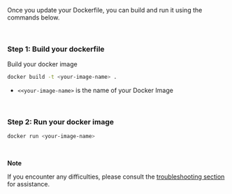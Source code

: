 Once you update your Dockerfile, you can build and run it using the commands below.

&nbsp;

### Step 1: Build your dockerfile

Build your docker image

```bash
docker build -t <your-image-name> .
```

- `<<your-image-name>` is the name of your Docker Image

&nbsp;

### Step 2: Run your docker image

```bash
docker run <your-image-name>
```

&nbsp;

**Note**


If you encounter any difficulties, please consult the [troubleshooting section](https://signoz.io/docs/instrumentation/express/#troubleshooting-your-installation) for assistance.